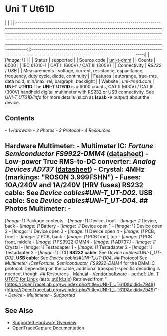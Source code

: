 # Uni T Ut61D
| | | |:-----------------------------------------------------------------------------------------------------------------------------------------------------------------------------------------------------------------------------------------------------------------------------------------------------------------------------------------------------------------------------------------------------------:|:--------------------------------------------------------------------------------------------------------------------------------------:| | [*Image: \1* | | | Status | supported | | Source code | [uni-t-dmm](http://github.com/OpenTraceLab/?p=OpenTraceCapture.git;a=tree;f=src/hardware/uni-t-dmm) | | Counts | 6000 | | IEC 61010-1 | CAT II (600V) / CAT III (300V) | | Connectivity | *RS232* / *USB* | | Measurements | voltage, current, resistance, capacitance, frequency, duty cycle, diode, continuity | | Features | autorange, true-rms, data hold, min/max, rel, bargraph, backlight | | Website | *uni-trend.com* | **UNI-T UT61D** The **UNI-T UT61D** is a 6000 counts, CAT II (600V) / CAT III (300V) handheld digital multimeter with RS232 or USB connectivity. See *UNI-T UT61D/Info* for more details (such as **lsusb -v** output) about the device.
## Contents
\- *1 Hardware* \- *2 Photos* \- *3 Protocol* \- *4 Resources*
## Hardware **Multimeter**: \- **Multimeter IC**: *Fortune Semiconductor FS9922-DMM4* ([datasheet](http://www.ic-fortune.com/upload/Download/FS9922-DMM4-DS-11_EN.pdf)) \- **Low-power True RMS-to-DC converter**: *Analog Devices AD737* ([datasheet](http://www.analog.com/static/imported-files/data_sheets/AD737.pdf)) \- **Crystal**: 4MHz (markings: "ROSON 3.999FSHN") \- **Fuses**: 10A/240V and 1A/240V (HRV fuses) **RS232 cable**: See *Device cables#UNI-T_UT-D02*. **USB cable**: See *Device cables#UNI-T_UT-D04*. ## Photos **Multimeter**: \-
[*Image: \1*
Package contents
\-
[*Image: \1*
Device, front
\-
[*Image: \1*
Device, back
\-
[*Image: \1*
Battery
\-
[*Image: \1*
Device open 1
\-
[*Image: \1*
Device open 2
\-
[*Image: \1*
Device open 3
\-
[*Image: \1*
Device open 4
\-
[*Image: \1*
PCB, front
\-
[*Image: \1*
PCB, back
\-
[*Image: \1*
PCB front, top
\-
[*Image: \1*
PCB front, middle
\-
[*Image: \1*
FS9922-DMM4
\-
[*Image: \1*
AD737J
\-
[*Image: \1*
Crystal
\-
[*Image: \1*
Testadapter 1
\-
[*Image: \1*
Testadapter 2
\-
[*Image: \1*
Testadapter 3
\-
[*Image: \1*
LCD
**RS232 cable**: See *Device cables#UNI-T_UT-D02*. **USB cable**: See *Device cables#UNI-T_UT-D04*. ## Protocol See *Multimeter_ICs#Fortune_Semiconductor_FS9922-DMM4* for the DMM IC protocol. Depending on the cable, additional transport-specific decoding is needed, though. ## Resources \- [Manual](http://www.uni-trend.com/manual2/UT61English.pdf) \- [Vendor software](http://www.uni-trend.com/Web%20site/DMM%20Software/UT61D%20setup.exe) \- [perhof: Uni-T UT61D for Linux](https://perhof.wordpress.com/category/computing/linux/) (also: [ut61d.zip](http://dl.dropbox.com/u/20603229/published/ut61d.zip))
Retrieved from "[https://OpenTraceLab.org/w/index.php?title=UNI-T_UT61D&oldid=7949](https://OpenTraceLab.org/w/index.php?title=UNI-T_UT61D&oldid=7949)"
: \- *Device* \- *Multimeter* \- *Supported*
## See Also
- [Supported Hardware Overview](../supported-hardware.md)
- [OpenTraceCapture Documentation](../../opentracecapture/overview.md)
